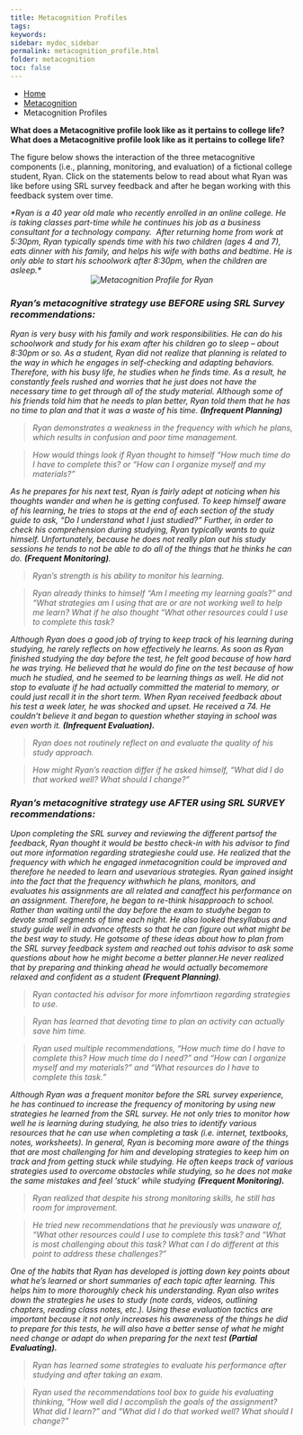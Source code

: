 ```yaml
---
title: Metacognition Profiles
tags: 
keywords: 
sidebar: mydoc_sidebar
permalink: metacognition_profile.html
folder: metacognition
toc: false
---
```


<ul class="breadcrumb">
    <li><a href="index.html">Home</a></li>
    <li><a href="metacognition.html">Metacognition</a></li>
    <li class="active">Metacognition Profiles</li>
</ul>

**What does a Metacognitive profile look like as it pertains to college life?What does a Metacognitive profile look like as it pertains to college life?**

The figure below shows the interaction of the three metacognitive components (i.e., planning, monitoring, and evaluation) of a fictional college student, Ryan. Click on the statements below to read about what Ryan was like before using SRL survey feedback and after he began working with this feedback system over time. 

<div markdown="span" class="alert alert-info" role="alert"><i class="fa fa-info-circle">
*Ryan is a 40 year old male who recently enrolled in an online college. He is taking classes part-time while he continues his job as a business consultant for a technology company.  After returning home from work at 5:30pm, Ryan typically spends time with his two children (ages 4 and 7), eats dinner with his family, and helps his wife with baths and bedtime. He is only able to start his schoolwork after 8:30pm, when the children are asleep.*
</div>

<center><img src='images/Metacognition-See.PNG' alt='Metacognition Profile for Ryan' /></center>

### Ryan’s metacognitive strategy use *BEFORE* using SRL Survey recommendations:

Ryan is very busy with his family and work responsibilities. He can do his schoolwork and study for his exam after his children go to sleep – about 8:30pm or so. As a student, Ryan did not realize that planning is related to the way in which he engages in self-checking and adapting behaviors. Therefore, with his busy life, he studies when he finds time. As a result, he constantly feels rushed and worries that he just does not have the necessary time to get through all of the study material. Although some of his friends told him that he needs to plan better, Ryan told them that he has no time to plan and that it was a waste of his time. **(Infrequent Planning)**

> Ryan demonstrates a weakness in the frequency with which he plans, which results in confusion and poor time management.

> How would things look if Ryan thought to himself “How much time do I have to complete this? or “How can I
organize myself and my materials?”

As he prepares for his next test, Ryan is fairly adept at noticing when his thoughts wander and when he is getting confused. To keep himself aware of his learning, he tries to stops at the end of each section of the study guide to ask, “Do I understand what I just studied?” Further, in order to check his comprehension during studying, Ryan typically wants to quiz himself. Unfortunately, because he does not really plan out his study sessions he tends to not be able to do all of the things that he thinks he can do. **(Frequent Monitoring)**.

> Ryan’s strength is his ability to monitor his learning. 

> Ryan already thinks to himself “Am I meeting my learning goals?” and “What strategies am I using that are or are not working well to help me learn? What if he also thought “What other resources could I use to complete this task?

Although Ryan does a good job of trying to keep track of his learning during studying, he rarely reflects on how effectively he learns. As soon as Ryan finished studying the day before the test, he felt good because of how hard he was trying. He believed that he would do fine on the test because of how much he studied, and he seemed to be learning things as well. He did not stop to evaluate if he had actually committed the material to memory, or could just recall it in the short term. When Ryan received feedback about his test a week
later, he was shocked and upset. He received a 74. He couldn’t believe it and began to question whether staying in school was even worth it. **(Infrequent Evaluation).** 

> Ryan does not routinely reflect on and evaluate the quality of his study approach.

> How might Ryan’s reaction differ if he asked himself, “What did I do that worked well? What should I change?”

### Ryan’s metacognitive strategy use *AFTER* using SRL SURVEY recommendations:

Upon completing the SRL survey and reviewing the different partsof the feedback, Ryan thought it would be bestto check-in with his advisor to find out more information regarding strategieshe could use. He realized that the frequency with which he engaged inmetacognition could be improved and therefore he needed to learn and usevarious strategies. Ryan gained insight into the fact that the frequency withwhich he plans, monitors, and evaluates his assignments are all related and canaffect his performance on an assignment. Therefore, he began to re-think hisapproach to school. Rather than waiting until the day before the exam to studyhe began to devote small segments of time each night. He also looked thesyllabus and study guide well in advance oftests so that he can figure out what might be the best way to study. He gotsome of these ideas about how to plan from the SRL survey feedback system and reached out tohis advisor to ask some questions about how he might become a better planner.He never realized that by preparing and thinking ahead he would actually becomemore relaxed and confident as a student **(Frequent Planning)**. 

> Ryan contacted his advisor for more infomrtiaon regarding strategies to use.

> Ryan has learned that devoting time to plan an activity can actually save him time. 

> Ryan used multiple recommendations, “How much time do I have to complete this? How much time do I need?” and “How can I organize myself and my materials?” and “What resources do I have to complete this task.”
 
Although Ryan was a frequent monitor before the SRL survey experience, he has continued to increase the frequency of monitoring by using new strategies he learned from the SRL survey. He not only tries to monitor how well he is learning during studying, he also tries to identify various resources that he can use when completing a task (i.e. internet, textbooks, notes, worksheets). In general, Ryan is becoming more aware of the things that are most challenging for him and developing strategies to keep him on track and from getting stuck while studying. He often keeps track of various strategies used to overcome obstacles while studying, so he does not make the same mistakes and feel ‘stuck’ while studying **(Frequent Monitoring).**

> Ryan realized that despite his strong monitoring skills, he still has room for improvement.

> He tried new recommendations that he previously was unaware of, “What other resources could I use to complete this task? and “What is most challenging about this task? What can I do different at this point to address these challenges?”
  
One of the habits that Ryan has developed is jotting down key points about what he’s learned or short
summaries of each topic after learning. This helps him to more thoroughly check his understanding. Ryan also writes down the strategies he uses to study (note cards, videos, outlining chapters, reading class notes, etc.). Using these evaluation tactics are important because it not only increases his awareness of the things he did to prepare for this tests, he will also have a better sense of what he might need change or adapt do when preparing for the next test **(Partial Evaluating).**

> Ryan has learned some strategies to evaluate his performance after studying and after taking an exam.

> Ryan used the recommendations tool box to guide his evaluating thinking, “How well did I accomplish the goals of the assignment? What did I learn?” and “What did I do that worked well? What should I change?”


